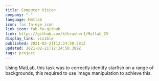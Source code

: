 ```yaml
---
title: Computer Vision
company: "-"
language: Matlab
icon: fas fa-eye icon
link_icon: fab fa-github
link: https://github.com/kthrasher1/Matlab_CV
display_link: visible
published: 2021-02-21T12:24:50.381Z
updated: 2021-02-21T12:24:50.389Z
tags: project
---
```

Using MatLab, this task was to correctly identify starfish on a range of backgrounds, this required to use image manipulation to achieve this.